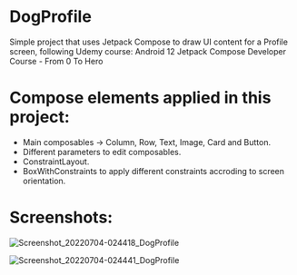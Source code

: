 # DogProfile

Simple project that uses Jetpack Compose to draw UI content for a Profile screen,
following Udemy course: Android 12 Jetpack Compose Developer Course - From 0 To Hero

# Compose elements applied in this project:
- Main composables -> Column, Row, Text, Image, Card and Button.
- Different parameters to edit composables.
- ConstraintLayout.
- BoxWithConstraints to apply different constraints accroding to screen orientation.

# Screenshots:

![Screenshot_20220704-024418_DogProfile](https://user-images.githubusercontent.com/36776225/177064085-43120a3d-7a23-4e49-918b-56cd777cf43d.jpg)


![Screenshot_20220704-024441_DogProfile](https://user-images.githubusercontent.com/36776225/177064096-3f1c03dc-1e28-438f-ba1b-20083255b26b.jpg)
